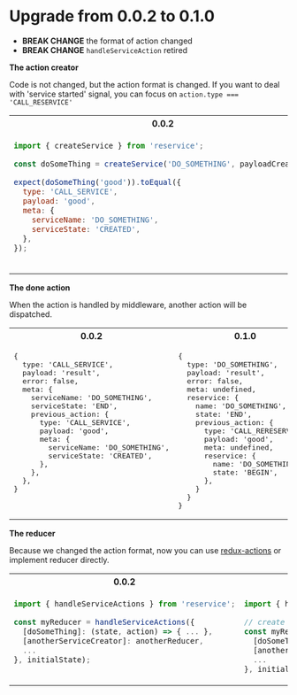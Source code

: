Upgrade from 0.0.2 to 0.1.0
===========================

* **BREAK CHANGE** the format of action changed
* **BREAK CHANGE** `handleServiceAction` retired

**The action creator**

Code is not changed, but the action format is changed. If you want to deal with 'service started' signal, you can focus on `action.type === 'CALL_RESERVICE'`

<table>
 <tr>
  <th>0.0.2</th><th>0.1.0</th>
 </tr>
 <tr valign="top">
  <td>

```javascript
import { createService } from 'reservice';

const doSomeThing = createService('DO_SOMETHING', payloadCreator);

expect(doSomeThing('good')).toEqual({
  type: 'CALL_SERVICE',
  payload: 'good',
  meta: {
    serviceName: 'DO_SOMETHING',
    serviceState: 'CREATED',
  },
});
```

</td><td>

```javascript
import { createService } from 'reservice';

const doSomeThing = createService('DO_SOMETHING', payloadCreator);

expect(doSomeThing('good')).toEqual({
  type: 'CALL_RESERVICE',
  payload: 'good',
  meta: undefined,
  reservice: {
    name: 'DO_SOMETHING',
    state: 'CREATED',
  },
});
```

</td>
 </tr>
</table>

**The done action**

When the action is handled by middleware, another action will be dispatched.

<table>
 <tr>
  <th>0.0.2</th><th>0.1.0</th>
 </tr>
 <tr valign="top">
  <td><pre>
{
  type: 'CALL_SERVICE',
  payload: 'result',
  error: false,
  meta: {
    serviceName: 'DO_SOMETHING',
    serviceState: 'END',
    previous_action: {
      type: 'CALL_SERVICE',
      payload: 'good',
      meta: {
        serviceName: 'DO_SOMETHING',
        serviceState: 'CREATED',
      },
    },
  },
}
</pre></td><td><pre>
{
  type: 'DO_SOMETHING',
  payload: 'result',
  error: false,
  meta: undefined,
  reservice: {
    name: 'DO_SOMETHING',
    state: 'END',
    previous_action: {
      type: 'CALL_RERESERVICE',
      payload: 'good',
      meta: undefined,
      reservice: {
        name: 'DO_SOMETHING',
        state: 'BEGIN',
      },
    }
  }
}
</pre></td>
 </tr>
</table>

**The reducer**

Because we changed the action format, now you can use <a href="https://www.npmjs.com/package/redux-actions">redux-actions</a> or implement reducer directly.

<table>
 <tr>
  <th>0.0.2</th><th>0.1.0</th>
 </tr>
 <tr valign="top">
  <td>

```javascript
import { handleServiceActions } from 'reservice';

const myReducer = handleServiceActions({
  [doSomeThing]: (state, action) => { ... },
  [anotherServiceCreator]: anotherReducer,
  ...
}, initialState);
```

</td><td>

```javascript
import { handleActions } from 'redux-actions';

// create a reducer
const myReducer = handleActions({
  [doSomeThing]: (state, action) => { ... },
  [anotherServiceCreator]: anotherReducer,
  ...
}, initialState);
```

</td>
 </tr>
</table>
